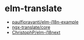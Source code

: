 # elm-translate

- [paulfioravanti/elm-i18n-example](https://github.com/paulfioravanti/elm-i18n-example)
- [ngx-translate/core](https://github.com/ngx-translate/core)
- [ChristophP/elm-i18next](https://github.com/ChristophP/elm-i18next)

